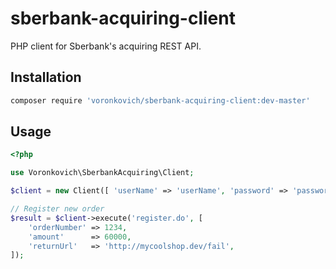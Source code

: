 # sberbank-acquiring-client

PHP client for Sberbank's acquiring REST API.

## Installation

```sh
composer require 'voronkovich/sberbank-acquiring-client:dev-master'
```

## Usage

```php
<?php

use Voronkovich\SberbankAcquiring\Client;

$client = new Client([ 'userName' => 'userName', 'password' => 'password' ]);

// Register new order
$result = $client->execute('register.do', [
    'orderNumber' => 1234,
    'amount'      => 60000,
    'returnUrl'   => 'http://mycoolshop.dev/fail',
]);
```
